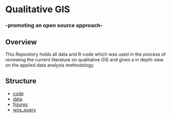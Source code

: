 # Qualitative GIS 

### -promoting an open source approach-

## Overview

This Repository holds all data and R-code which was used in the process of  
reviewing the current literature on qualitative GIS and gives a in depth view 
on the applied data analysis methodology. 

## Structure 

* [code](https://github.com/EricKrg/qual_gis/tree/master/code)
* [data](https://github.com/EricKrg/qual_gis/tree/master/data)
* [figures](https://github.com/EricKrg/qual_gis/tree/master/figures)
* [wos_query](https://github.com/EricKrg/qual_gis/tree/master/wos_query)
